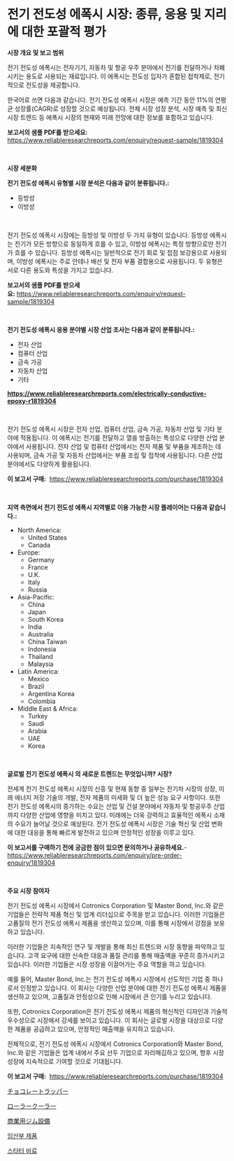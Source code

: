 <p><h1>전기 전도성 에폭시 시장: 종류, 응용 및 지리에 대한 포괄적 평가</h1></p><p><strong>시장 개요 및 보고 범위</strong></p>
<p><p>전기 전도성 에폭시는 전자기기, 자동차 및 항공 우주 분야에서 전기를 전달하거나 차폐시키는 용도로 사용되는 재료입니다. 이 에폭시는 전도성 입자가 혼합된 접착제로, 전기적으로 전도성을 제공합니다.</p><p>한국어로 쓰면 다음과 같습니다. 전기 전도성 에폭시 시장은 예측 기간 동안 11%의 연평균 성장률(CAGR)로 성장할 것으로 예상됩니다. 전체 시장 성장 분석, 시장 예측 및 최신 시장 트렌드 등 에폭시 시장의 현재와 미래 전망에 대한 정보를 포함하고 있습니다.</p></p>
<p><strong>보고서의 샘플 PDF를 받으세요:</strong> <a href="https://www.reliableresearchreports.com/enquiry/request-sample/1819304">https://www.reliableresearchreports.com/enquiry/request-sample/1819304</a></p>
<p>&nbsp;</p>
<p><strong>시장 세분화</strong></p>
<p><strong>전기 전도성 에폭시 유형별 시장 분석은 다음과 같이 분류됩니다.:</strong></p>
<p><ul><li>등방성</li><li>이방성</li></ul></p>
<p>&nbsp;</p>
<p><p>전기 전도성 에폭시 시장에는 등방성 및 이방성 두 가지 유형이 있습니다. 등방성 에폭시는 전기가 모든 방향으로 동일하게 흐를 수 있고, 이방성 에폭시는 특정 방향으로만 전기가 흐를 수 있습니다. 등방성 에폭시는 일반적으로 전기 회로 및 접점 보강용으로 사용되며, 이방성 에폭시는 주로 안테나 배선 및 전자 부품 결합용으로 사용됩니다. 두 유형은 서로 다른 용도와 특성을 가지고 있습니다.</p></p>
<p><strong>보고서의 샘플 PDF를 받으세요:</strong>&nbsp;<a href="https://www.reliableresearchreports.com/enquiry/request-sample/1819304">https://www.reliableresearchreports.com/enquiry/request-sample/1819304</a></p>
<p>&nbsp;</p>
<p><strong> 전기 전도성 에폭시 응용 분야별 시장 산업 조사는 다음과 같이 분류됩니다.:</strong></p>
<p><ul><li>전자 산업</li><li>컴퓨터 산업</li><li>금속 가공</li><li>자동차 산업</li><li>기타</li></ul></p>
<p><strong><a href="https://www.reliableresearchreports.com/electrically-conductive-epoxy-r1819304">https://www.reliableresearchreports.com/electrically-conductive-epoxy-r1819304</a></strong></p>
<p>&nbsp;</p>
<p><p>전기 전도성 에폭시 시장은 전자 산업, 컴퓨터 산업, 금속 가공, 자동차 산업 및 기타 분야에 적용됩니다. 이 에폭시는 전기를 전달하고 열을 방출하는 특성으로 다양한 산업 분야에서 사용됩니다. 전자 산업 및 컴퓨터 산업에서는 전자 제품 및 부품을 제조하는 데 사용되며, 금속 가공 및 자동차 산업에서는 부품 조립 및 접착에 사용됩니다. 다른 산업 분야에서도 다양하게 활용됩니다.</p></p>
<p><strong>이 보고서 구매:</strong>&nbsp; <a href="https://www.reliableresearchreports.com/purchase/1819304">https://www.reliableresearchreports.com/purchase/1819304</a></p>
<p>&nbsp;</p>
<p><strong>지역 측면에서 전기 전도성 에폭시 지역별로 이용 가능한 시장 플레이어는 다음과 같습니다.:</strong></p>
<p><ul>
    <li>
        North America:
        <ul>
            <li>United States</li>
            <li>Canada</li>
        </ul>
    </li>
    <li>
        Europe:
        <ul>
            <li>Germany</li>
            <li>France</li>
            <li>U.K.</li>
            <li>Italy</li>
            <li>Russia</li>
        </ul>
    </li>
    <li>
        Asia-Pacific:
        <ul>
            <li>China</li>
            <li>Japan</li>
            <li>South Korea</li>
            <li>India</li>
            <li>Australia</li>
            <li>China Taiwan</li>
            <li>Indonesia</li>
            <li>Thailand</li>
            <li>Malaysia</li>
        </ul>
    </li>
    <li>
        Latin America:
        <ul>
            <li>Mexico</li>
            <li>Brazil</li>
            <li>Argentina Korea</li>
            <li>Colombia</li>
        </ul>
    </li>
    <li>
        Middle East & Africa:
        <ul>
            <li>Turkey</li>
            <li>Saudi</li>
            <li>Arabia</li>
            <li>UAE</li>
            <li>Korea</li>
        </ul>
    </li>
    </ul></p>
<p>&nbsp;</p>
<p><strong>글로벌 전기 전도성 에폭시 의 새로운 트렌드는 무엇입니까? 시장?</strong></p>
<p><p>전세계 전기 전도성 에폭시 시장의 신흥 및 현재 동향 중 일부는 전기차 시장의 성장, 미래 에너지 저장 기술의 개발, 전자 제품의 미세화 및 더 높은 성능 요구 사항이다. 또한 전기 전도성 에폭시의 증가하는 수요는 산업 및 건설 분야에서 자동차 및 항공우주 산업까지 다양한 산업에 영향을 미치고 있다. 미래에는 더욱 강력하고 효율적인 에폭시 소재의 수요가 늘어날 것으로 예상된다. 전기 전도성 에폭시 시장은 기술 혁신 및 산업 변화에 대한 대응을 통해 빠르게 발전하고 있으며 안정적인 성장을 이루고 있다.</p></p>
<p><strong>이 보고서를 구매하기 전에 궁금한 점이 있으면 문의하거나 공유하세요.</strong>- <a href="https://www.reliableresearchreports.com/enquiry/pre-order-enquiry/1819304">https://www.reliableresearchreports.com/enquiry/pre-order-enquiry/1819304</a></p>
<p>&nbsp;</p>
<p><strong>주요 시장 참여자</strong></p>
<p><p>전기 전도성 에폭시 시장에서 Cotronics Corporation 및 Master Bond, Inc.와 같은 기업들은 전략적 제품 혁신 및 업계 리더십으로 주목을 받고 있습니다. 이러한 기업들은 고품질의 전기 전도성 에폭시 제품을 생산하고 있으며, 이를 통해 시장에서 강점을 보유하고 있습니다.</p><p>이러한 기업들은 지속적인 연구 및 개발을 통해 최신 트렌드와 시장 동향을 파악하고 있습니다. 고객 요구에 대한 신속한 대응과 품질 관리를 통해 매출액을 꾸준히 증가시키고 있습니다. 이러한 기업들은 시장 성장을 이끌어가는 주요 역할을 하고 있습니다.</p><p>예를 들어, Master Bond, Inc.는 전기 전도성 에폭시 시장에서 선도적인 기업 중 하나로서 인정받고 있습니다. 이 회사는 다양한 산업 분야에 대한 전기 전도성 에폭시 제품을 생산하고 있으며, 고품질과 안정성으로 인해 시장에서 큰 인기를 누리고 있습니다.</p><p>또한, Cotronics Corporation은 전기 전도성 에폭시 제품의 혁신적인 디자인과 기술적 우수성으로 시장에서 강세를 보이고 있습니다. 이 회사는 글로벌 시장을 대상으로 다양한 제품을 공급하고 있으며, 안정적인 매출액을 유지하고 있습니다.</p><p>전체적으로, 전기 전도성 에폭시 시장에서 Cotronics Corporation와 Master Bond, Inc.와 같은 기업들은 업계 내에서 주요 선두 기업으로 자리매김하고 있으며, 향후 시장 성장에 지속적으로 기여할 것으로 기대됩니다.</p></p>
<p><strong>이 보고서 구매:</strong>&nbsp;&nbsp;<a href="https://www.reliableresearchreports.com/purchase/1819304">https://www.reliableresearchreports.com/purchase/1819304</a></p>
<p><p><a href="https://medium.com/@a.d.michael1/%E3%83%81%E3%83%A7%E3%82%B3%E3%83%AC%E3%83%BC%E3%83%88%E3%81%AE%E5%8C%85%E3%81%BF%E7%B4%99%E5%B8%82%E5%A0%B4%E5%88%86%E6%9E%90%E3%81%A8%E3%82%B5%E3%82%A4%E3%82%BA%E4%BA%88%E6%B8%AC%E3%81%AF-2024%E5%B9%B4%E3%81%8B%E3%82%892031%E5%B9%B4%E3%81%BE%E3%81%A7%E3%81%AE%E6%9C%9F%E9%96%93%E3%81%AB%E3%81%A4%E3%81%84%E3%81%A6%E8%A1%8C%E3%82%8F%E3%82%8C%E3%81%A6%E3%81%84%E3%81%BE%E3%81%99-51a457871d31">チョコレートラッパー</a></p><p><a href="https://github.com/schmahlson/Market-Research-Report-List-1/blob/main/907415032498.md">ローラークーラー</a></p><p><a href="https://medium.com/@jodyomenick9056/%E5%95%86%E6%A5%AD%E7%94%A8%E3%82%B8%E3%83%A0%E6%A9%9F%E5%99%A8%E5%B8%82%E5%A0%B4%E3%81%AF%E5%B8%82%E5%A0%B4%E3%82%B7%E3%82%A7%E3%82%A2-%E5%B8%82%E5%A0%B4%E3%83%88%E3%83%AC%E3%83%B3%E3%83%89-%E5%B8%82%E5%A0%B4%E6%88%90%E9%95%B7%E3%81%AB%E9%96%A2%E3%81%99%E3%82%8B%E6%83%85%E5%A0%B1%E3%82%92%E6%8F%90%E4%BE%9B%E3%81%97%E3%81%BE%E3%81%99-ae5609f5795b">商業用ジム設備</a></p><p><a href="https://medium.com/@leonidasalazar756/%EC%82%B0%ED%9B%84%EA%B4%80%EB%A6%AC%EC%9A%A9%ED%92%88-%EC%8B%9C%EC%9E%A5-%EC%A2%85%EB%A5%98-%EC%9D%91%EC%9A%A9-%EB%B0%8F-%EC%A7%80%EB%A6%AC%EC%97%90-%EB%8C%80%ED%95%9C-%ED%8F%AC%EA%B4%84%EC%A0%81-%ED%8F%89%EA%B0%80-5830687e8df4">임산부 제품</a></p><p><a href="https://medium.com/@sherlock567567/%EC%8A%A4%ED%83%80%ED%84%B0-%EB%B9%84%EB%A3%8C-%EC%8B%9C%EC%9E%A5-%EB%B6%84%EC%84%9D-%EA%B7%B8%EC%9D%98-cagr-%EC%8B%9C%EC%9E%A5-%EC%84%B8%EB%B6%84%ED%99%94-%EB%B0%8F-%EA%B8%80%EB%A1%9C%EB%B2%8C-%EC%82%B0%EC%97%85-%EA%B0%9C%EC%9A%94-e26b7b4e756e">스타터 비료</a></p></p>